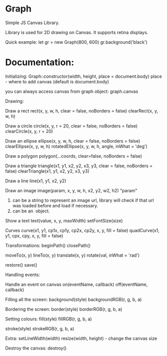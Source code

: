 # Graph
Simple JS Canvas Library.

Library is used for 2D drawing on Canvas.
It supports retina displays.

Quick example:
let gr = new Graph(800, 600)
gr.background('black')

# Documentation:

Initializing:
Graph::constructor(width, height, place = document.body)
place - where to add canvas (default is document.body)

you can always access canvas from graph object: graph.canvas

Drawing:
 
Draw a rect 
rect(x, y, w, h, clear = false, noBorders = false)
clearRect(x, y, w, h) 

Draw a circle
circle(x, y, r = 20, clear = false, noBorders = false)
clearCircle(x, y, r = 20)

Draw an ellipse
ellipse(x, y, w, h, clear = false, noBorders = false)
clearEllipse(x, y, w, h)
rotatedEllipse(x, y, w, h, angle, inWhat = 'deg')

Draw a polygon
polygon(...coords, clear=false, noBorders = false)

Draw a triangle
triangle(x1, y1, x2, y2, x3, y3, clear = false, noBorders = false)
clearTriangle(x1, y1, x2, y2, x3, y3)

Draw a line
line(x1, y1, x2, y2)

Draw an image
image(param, x, y, w, h, x2, y2, w2, h2) 
"param"
1. can be a string to represent an image url, library will check if that url was loaded before and load if necessary.
2. can be an <img/> object.

Show a text
text(value, x, y, maxWidth)
setFontSize(size)

Curves
curve(x1, y1, cp1x, cp1y, cp2x, cp2y, x, y, fill = false)
quadCurve(x1, y1, cpx, cpy, x, y, fill = false)

Transformations:
beginPath()
closePath()

moveTo(x, y)
lineTo(x, y)
translate(x, y)
rotate(val, inWhat = 'rad')

restore()
save()

Handling events:

Handle an event on canvas
on(eventName, callback)
off(eventName, callback)

Filling all the screen:
background(style)
backgroundRGB(r, g, b, a)

Bordering the screen:
border(style)
borderRGB(r, g, b, a)

Setting colours:
fill(style)
fillRGB(r, g, b, a)

stroke(style)
strokeRGB(r, g, b, a)

Extra:
setLineWidth(width)
resize(width, height) - change the canvas size 

Destroy the canvas:
destroy() 
